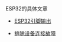ESP32的具体文章

- [ESP32引脚输出](esp32_pin_out.md)

- [排除设备连接故障](../getting-started-guides/troubleshooting-device-connection.md)